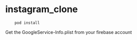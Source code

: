 # instagram_clone
``` 
    pod install
``` 
Get the GoogleService-Info.plist from your firebase account
